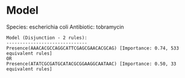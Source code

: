 
# Model

Species: escherichia coli
Antibiotic: tobramycin

```
Model (Disjunction - 2 rules):
------------------------------
Presence(AAACACGCCAGGCATTCGAGCGAACACGCAG) [Importance: 0.74, 533 equivalent rules]
OR
Presence(ATATCGCGATGCATACGCGGAAGGCAATAAC) [Importance: 0.50, 33 equivalent rules]

```

